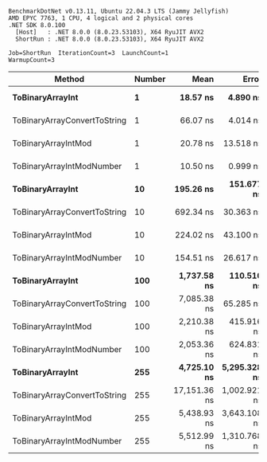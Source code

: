 ```

BenchmarkDotNet v0.13.11, Ubuntu 22.04.3 LTS (Jammy Jellyfish)
AMD EPYC 7763, 1 CPU, 4 logical and 2 physical cores
.NET SDK 8.0.100
  [Host]   : .NET 8.0.0 (8.0.23.53103), X64 RyuJIT AVX2
  ShortRun : .NET 8.0.0 (8.0.23.53103), X64 RyuJIT AVX2

Job=ShortRun  IterationCount=3  LaunchCount=1  
WarmupCount=3  

```
| Method                       | Number | Mean         | Error        | StdDev     | Min          | Max          | Gen0   | Allocated |
|----------------------------- |------- |-------------:|-------------:|-----------:|-------------:|-------------:|-------:|----------:|
| **ToBinaryArrayInt**             | **1**      |     **18.57 ns** |     **4.890 ns** |   **0.268 ns** |     **18.34 ns** |     **18.86 ns** | **0.0004** |      **32 B** |
| ToBinaryArrayConvertToString | 1      |     66.07 ns |     4.014 ns |   0.220 ns |     65.93 ns |     66.32 ns | 0.0011 |      96 B |
| ToBinaryArrayIntMod          | 1      |     20.78 ns |    13.518 ns |   0.741 ns |     20.28 ns |     21.63 ns | 0.0004 |      32 B |
| ToBinaryArrayIntModNumber    | 1      |     10.50 ns |     0.999 ns |   0.055 ns |     10.46 ns |     10.56 ns | 0.0004 |      32 B |
| **ToBinaryArrayInt**             | **10**     |    **195.26 ns** |   **151.677 ns** |   **8.314 ns** |    **186.51 ns** |    **203.06 ns** | **0.0038** |     **320 B** |
| ToBinaryArrayConvertToString | 10     |    692.34 ns |    30.363 ns |   1.664 ns |    690.87 ns |    694.15 ns | 0.0114 |    1024 B |
| ToBinaryArrayIntMod          | 10     |    224.02 ns |    43.100 ns |   2.362 ns |    222.08 ns |    226.65 ns | 0.0038 |     320 B |
| ToBinaryArrayIntModNumber    | 10     |    154.51 ns |    26.617 ns |   1.459 ns |    153.33 ns |    156.14 ns | 0.0038 |     320 B |
| **ToBinaryArrayInt**             | **100**    |  **1,737.58 ns** |   **110.510 ns** |   **6.057 ns** |  **1,731.63 ns** |  **1,743.74 ns** | **0.0381** |    **3200 B** |
| ToBinaryArrayConvertToString | 100    |  7,085.38 ns |    65.285 ns |   3.579 ns |  7,081.45 ns |  7,088.46 ns | 0.1297 |   10928 B |
| ToBinaryArrayIntMod          | 100    |  2,210.38 ns |   415.916 ns |  22.798 ns |  2,188.27 ns |  2,233.81 ns | 0.0381 |    3200 B |
| ToBinaryArrayIntModNumber    | 100    |  2,053.36 ns |   624.831 ns |  34.249 ns |  2,018.48 ns |  2,086.94 ns | 0.0381 |    3200 B |
| **ToBinaryArrayInt**             | **255**    |  **4,725.10 ns** | **5,295.328 ns** | **290.255 ns** |  **4,390.53 ns** |  **4,909.54 ns** | **0.0916** |    **8160 B** |
| ToBinaryArrayConvertToString | 255    | 17,151.36 ns | 1,002.921 ns |  54.974 ns | 17,091.34 ns | 17,199.26 ns | 0.2747 |   23208 B |
| ToBinaryArrayIntMod          | 255    |  5,438.93 ns | 3,643.108 ns | 199.691 ns |  5,300.76 ns |  5,667.88 ns | 0.0916 |    8160 B |
| ToBinaryArrayIntModNumber    | 255    |  5,512.99 ns | 1,310.768 ns |  71.848 ns |  5,441.76 ns |  5,585.44 ns | 0.0916 |    8160 B |
